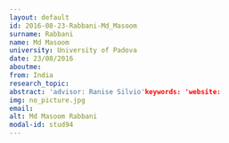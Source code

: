 ```yaml
---
layout: default 
id: 2016-08-23-Rabbani-Md_Masoom
surname: Rabbani
name: Md Masoom
university: University of Padova
date: 23/08/2016
aboutme: 
from: India
research_topic: 
abstract: 'advisor: Ranise Silvio'keywords: 'website: 
img: no_picture.jpg
email: 
alt: Md Masoom Rabbani
modal-id: stud94
---
```

